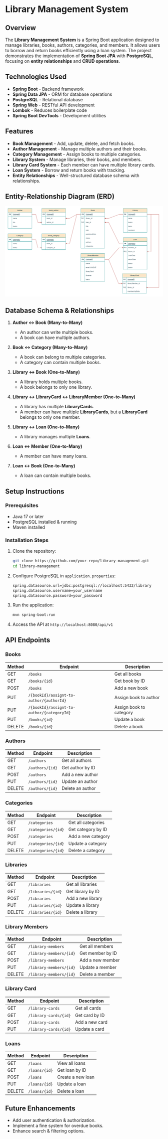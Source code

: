 # Library Management System

## Overview

The **Library Management System** is a Spring Boot application designed to manage libraries, books, authors, categories, and members. It allows users to borrow and return books efficiently using a loan system. The project demonstrates the implementation of **Spring Boot JPA** with **PostgreSQL**, focusing on **entity relationships** and **CRUD operations**.

## Technologies Used

- **Spring Boot** - Backend framework
- **Spring Data JPA** - ORM for database operations
- **PostgreSQL** - Relational database
- **Spring Web** - RESTful API development
- **Lombok** - Reduces boilerplate code
- **Spring Boot DevTools** - Development utilities

## Features

- **Book Management** - Add, update, delete, and fetch books.
- **Author Management** - Manage multiple authors and their books.
- **Category Management** - Assign books to multiple categories.
- **Library System** - Manage libraries, their books, and members.
- **Library Card System** - Each member can have multiple library cards.
- **Loan System** - Borrow and return books with tracking.
- **Entity Relationships** - Well-structured database schema with relationships.

## Entity-Relationship Diagram (ERD)

![ERD](./ERD.png)

## Database Schema & Relationships

1. **Author ↔ Book (Many-to-Many)**
   - An author can write multiple books.
   - A book can have multiple authors.

2. **Book ↔ Category (Many-to-Many)**
   - A book can belong to multiple categories.
   - A category can contain multiple books.

3. **Library ↔ Book (One-to-Many)**
   - A library holds multiple books.
   - A book belongs to only one library.

4. **Library ↔ LibraryCard ↔ LibraryMember (One-to-Many)**
   - A library has multiple **LibraryCards**.
   - A member can have multiple **LibraryCards**, but a **LibraryCard** belongs to only one member.

5. **Library ↔ Loan (One-to-Many)**
   - A library manages multiple **Loans**.

6. **Loan ↔ Member (One-to-Many)**
   - A member can have many loans.

7. **Loan ↔ Book (One-to-Many)**
   - A loan can contain multiple books.

## Setup Instructions

### Prerequisites

- Java 17 or later
- PostgreSQL installed & running
- Maven installed

### Installation Steps

1. Clone the repository:
   ```bash
   git clone https://github.com/your-repo/library-management.git
   cd library-management
   ```
2. Configure PostgreSQL in `application.properties`:
   ```properties
   spring.datasource.url=jdbc:postgresql://localhost:5432/library
   spring.datasource.username=your_username
   spring.datasource.password=your_password
   ```
3. Run the application:
   ```bash
   mvn spring-boot:run
   ```
4. Access the API at `http://localhost:8080/api/v1`

## API Endpoints

### Books
| Method | Endpoint      | Description       |
| ------ | ------------- | ----------------- |
| GET    | `/books`      | Get all books     |
| GET    | `/books/{id}` | Get book by ID    |
| POST   | `/books`      | Add a new book    |
| PUT    | `/{bookId}/assignt-to-author/{authorId}` | Assign book to author |
| PUT    | `/{bookId}/assignt-to-author/{categoryId}` | Assign book to category |
| PUT    | `/books/{id}` | Update a book     |
| DELETE | `/books/{id}` | Delete a book     |

### Authors
| Method | Endpoint      | Description       |
| ------ | ------------- | ----------------- |
| GET    | `/authors`    | Get all authors   |
| GET    | `/authors/{id}` | Get author by ID |
| POST   | `/authors`    | Add a new author  |
| PUT    | `/authors/{id}` | Update an author |
| DELETE | `/authors/{id}` | Delete an author |

### Categories
| Method | Endpoint      | Description       |
| ------ | ------------- | ----------------- |
| GET    | `/categories` | Get all categories |
| GET    | `/categories/{id}` | Get category by ID |
| POST   | `/categories` | Add a new category |
| PUT    | `/categories/{id}` | Update a category |
| DELETE | `/categories/{id}` | Delete a category |

### Libraries
| Method | Endpoint      | Description       |
| ------ | ------------- | ----------------- |
| GET    | `/libraries`  | Get all libraries |
| GET    | `/libraries/{id}` | Get library by ID |
| POST   | `/libraries`  | Add a new library |
| PUT    | `/libraries/{id}` | Update a library |
| DELETE | `/libraries/{id}` | Delete a library |

### Library Members
| Method | Endpoint      | Description       |
| ------ | ------------- | ----------------- |
| GET    | `/library-members`    | Get all members   |
| GET    | `/library-members/{id}` | Get member by ID |
| POST   | `/library-members`    | Add a new member  |
| PUT    | `/library-members/{id}` | Update a member |
| DELETE | `/library-members/{id}` | Delete a member |

### Library Card
| Method | Endpoint      | Description       |
| ------ | ------------- | ----------------- |
| GET    | `/library-cards`    | Get all cards   |
| GET    | `/library-cards/{id}` | Get card by ID |
| POST   | `/library-cards`    | Add a new card  |
| PUT    | `/library-cards/{id}` | Update a card |

### Loans
| Method | Endpoint      | Description       |
| ------ | ------------- | ----------------- |
| GET    | `/loans`      | View all loans    |
| GET    | `/loans/{id}` | Get loan by ID    |
| POST   | `/loans`      | Create a new loan |
| PUT    | `/loans/{id}` | Update a loan     |
| DELETE | `/loans/{id}` | Delete a loan     |

## Future Enhancements

- Add user authentication & authorization.
- Implement a fine system for overdue books.
- Enhance search & filtering options.

